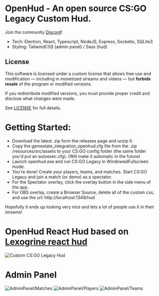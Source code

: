 # OpenHud - An open source CS:GO Legacy Custom Hud.

Join the community [Discord](https://discord.gg/HApB9HyaWM)!

- Tech: Electron, React, Typescript, NodeJS, Express, Socketio, SQLite3
- Styling: TailwindCSS (admin panel) / Sass (hud)

## License

This software is licensed under a custom license that allows free use and modification — including in monetized streams and videos — but **forbids resale** of the program or modified versions.

If you redistribute modified versions, you must provide proper credit and disclose what changes were made.

See [LICENSE](./LICENSE) for full details.

# Getting Started:

- Download the latest .zip form the releases page and unzip it.
- Copy the gamestate_integration_openhud.cfg file from the .zip /resources/src/assets to your CS:GO config folder (the same folder you'd put an autoexec.cfg). (Will make it automatic in the future)
- Launch openhud.exe and run CS:GO Legacy in WindowedFullscreen mode.
- You're done! Create your players, teams, and matches. Start CS:GO Legacy and join a match (or demo) as a spectator.
- For the Spectator overlay, click the overlay button in the side menu of the app.
- For OBS overlay, create a Browser Source, delete all of the custom css, and use the url: http://localhost:1349/hud

Hopefully it ends up looking very nice and lets a lot of people use it in their streams!

# OpenHud React Hud based on [Lexogrine react hud](https://github.com/JohnTimmermann/OpenHud-React-Hud)

![Custom CS:GO Legacy Hud](https://i.imgur.com/OWexW9T.png)

# Admin Panel

![AdminPanel/Matches](https://i.imgur.com/8WwunXg.png)
![AdminPanel/Players](https://i.imgur.com/3oKFgIJ.png)
![AdminPanel/Teams](https://i.imgur.com/vIlKeM6.png)
